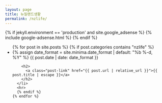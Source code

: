 ```yaml
---
layout: page
title: 뉴질랜드생활
permalink: /nzlife/
---
```


  {% if jekyll.environment == 'production' and site.google_adsense %}
  {% include google-adsense.html %}
  {% endif %}

  <ul class="post-list">
    {% for post in site.posts %}
      {% if post.categories contains "nzlife" %}
      <li>
        {% assign date_format = site.minima.date_format | default: "%b %-d, %Y" %}
        <span class="post-meta">{{ post.date | date: date_format }}</span>

        <h2>
          <a class="post-link" href="{{ post.url | relative_url }}">{{ post.title | escape }}</a>
        </h2>
      </li>
      <hr>
      {% endif %}
    {% endfor %}
  </ul>